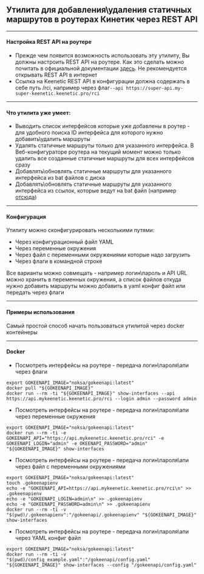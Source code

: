 ## Утилита для добавления\удаления статичных маршрутов в роутерах Кинетик через REST API

---

#### Настройка REST API на роутере
* Прежде чем появится возможность использовать эту утилиту, Вы должны настроить REST API на роутере. Как это сделать можно почитать в официальной документации [здесь](https://help.keenetic.com/hc/ru/articles/11282223272092-%D0%9F%D1%80%D0%B8%D0%BC%D0%B5%D0%BD%D0%B5%D0%BD%D0%B8%D0%B5-%D0%BC%D0%B5%D1%82%D0%BE%D0%B4%D0%BE%D0%B2-API-%D0%BF%D0%BE%D1%81%D1%80%D0%B5%D0%B4%D1%81%D1%82%D0%B2%D0%BE%D0%BC-%D1%81%D0%B5%D1%80%D0%B2%D0%B8%D1%81%D0%B0-HTTP-Proxy). Не рекомендуется открывать REST API в интернет
* Ссылка на Keenetic REST API в конфигурации должна содержать в себе путь /rci, например через флаг`--api https://super-api.my-super-keenetic.keenetic.pro/rci` 
---

#### Что утилита уже умеет:
* Выводить список интерфейсов которые уже добавлены в роутер - для удобного поиска ID интерфейса для которого нужно добавить\удалить маршруты
* Удалять статичные маршруты только для указанного интерфейса. В Веб-конфигураторе роутера на текущий момент можно только удалить все созданные статичные маршруты для всех интерфейсов сразу
* Добавлять\обновлять статичные маршруты для указанного интерфейса из bat файлов с диска
* Добавлять\обновлять статичные маршруты для указанного интерфейса из ссылок, которые ведут на bat файл (например [отсюда](https://iplist.opencck.org/?format=bat&data=cidr4&site=youtube.com))
---

#### Конфигурация

Утилиту можно сконфигурировать несколькими путями:
* Через конфигурационный файл YAML
* Через переменные окружения
* Через файл с переменными окружениями которые надо загрузить
* Через флаги в командной строке

Все варианты можно совмещать - например логин\пароль и API URL можно хранить в переменных окружения, а список файлов откуда нужно добавить маршруты можно добавить в yaml конфиг файл или передать через флаги

---

#### Примеры использования

Самый простой способ начать пользоваться утилитой через docker контейнеры

---

#### Docker 

* Посмотреть интерфейсы на роутере - передача логин\пароля\апи через флаги
```shell
export GOKEENAPI_IMAGE="noksa/gokeenapi:latest"
docker pull "${GOKEENAPI_IMAGE}"
docker run --rm -ti "${GOKEENAPI_IMAGE}" show-interfaces --api https://api.mykeenetic.keenetic.pro/rci --login admin --password admin
```

* Посмотреть интерфейсы на роутере - передача логин\пароля\апи через переменные окружения
```shell
export GOKEENAPI_IMAGE="noksa/gokeenapi:latest"
docker run --rm -ti -e GOKEENAPI_API="https://api.mykeenetic.keenetic.pro/rci" -e GOKEENAPI_LOGIN="admin" -e OKEENAPI_PASSWORD="admin" "${GOKEENAPI_IMAGE}" show-interfaces
```

* Посмотреть интерфейсы на роутере - передача логин\пароля\апи через файл с переменными окружениями
```shell
export GOKEENAPI_IMAGE="noksa/gokeenapi:latest"
touch .gokeenapienv
echo -e "GOKEENAPI_API=https://api.mykeenetic.keenetic.pro/rci\n" >> .gokeenapienv
echo -e "GOKEENAPI_LOGIN=admin\n" >> .gokeenapienv
echo -e "GOKEENAPI_PASSWORD=admin\n" >> .gokeenapienv
docker run --rm -ti -v "$(pwd)/.gokeenapienv":"/gokeenapi/.gokeenapienv" "${GOKEENAPI_IMAGE}" show-interfaces
```

* Посмотреть интерфейсы на роутере - передача логин\пароля\апи через YAML конфиг файл
```shell
export GOKEENAPI_IMAGE="noksa/gokeenapi:latest"
docker run --rm -ti -v "$(pwd)/config_example.yaml":"/gokeenapi/config.yaml" "${GOKEENAPI_IMAGE}" show-interfaces --config "/gokeenapi/config.yaml"
```